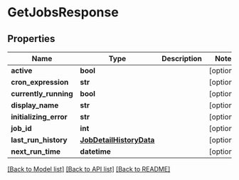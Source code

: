 # GetJobsResponse

## Properties
Name | Type | Description | Notes
------------ | ------------- | ------------- | -------------
**active** | **bool** |  | [optional] 
**cron_expression** | **str** |  | [optional] 
**currently_running** | **bool** |  | [optional] 
**display_name** | **str** |  | [optional] 
**initializing_error** | **str** |  | [optional] 
**job_id** | **int** |  | [optional] 
**last_run_history** | [**JobDetailHistoryData**](JobDetailHistoryData.md) |  | [optional] 
**next_run_time** | **datetime** |  | [optional] 

[[Back to Model list]](../README.md#documentation-for-models) [[Back to API list]](../README.md#documentation-for-api-endpoints) [[Back to README]](../README.md)

